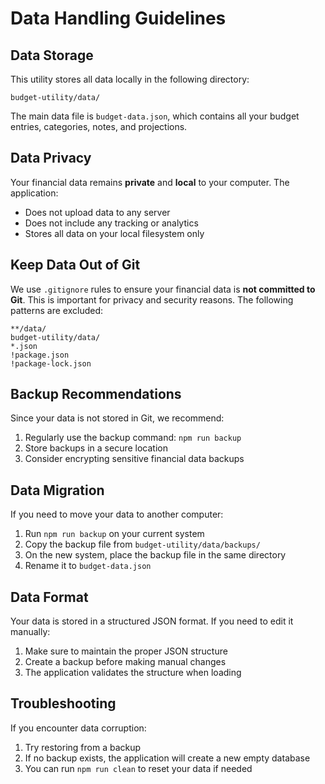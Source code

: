 # Data Handling Guidelines

## Data Storage

This utility stores all data locally in the following directory:

```
budget-utility/data/
```

The main data file is `budget-data.json`, which contains all your budget entries, categories, notes, and projections.

## Data Privacy

Your financial data remains **private** and **local** to your computer. The application:

- Does not upload data to any server
- Does not include any tracking or analytics
- Stores all data on your local filesystem only

## Keep Data Out of Git

We use `.gitignore` rules to ensure your financial data is **not committed to Git**. This is important for privacy and security reasons. The following patterns are excluded:

```
**/data/
budget-utility/data/
*.json
!package.json
!package-lock.json
```

## Backup Recommendations

Since your data is not stored in Git, we recommend:

1. Regularly use the backup command: `npm run backup`
2. Store backups in a secure location
3. Consider encrypting sensitive financial data backups

## Data Migration

If you need to move your data to another computer:

1. Run `npm run backup` on your current system
2. Copy the backup file from `budget-utility/data/backups/` 
3. On the new system, place the backup file in the same directory
4. Rename it to `budget-data.json`

## Data Format

Your data is stored in a structured JSON format. If you need to edit it manually:

1. Make sure to maintain the proper JSON structure
2. Create a backup before making manual changes
3. The application validates the structure when loading

## Troubleshooting

If you encounter data corruption:

1. Try restoring from a backup
2. If no backup exists, the application will create a new empty database
3. You can run `npm run clean` to reset your data if needed
